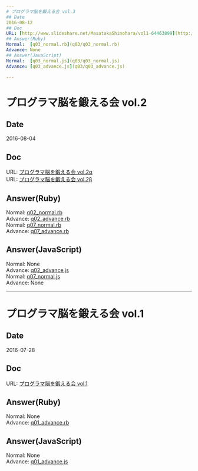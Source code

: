 ```yaml
---
# プログラマ脳を鍛える会 vol.3
## Date
2016-08-12
## Doc
URL: [http://www.slideshare.net/MasatakaShinohara/vol1-64463899](http://www.slideshare.net/MasatakaShinohara/vol1-64463899)
## Answer(Ruby)
Normal:  [q03_normal.rb](q03/q03_normal.rb)    
Advance: None
## Answer(JavaScript)
Normal:  [q03_normal.js](q03/q03_normal.js)  
Advance: [q03_advance.js](q03/q03_advance.js)

---
```

# プログラマ脳を鍛える会 vol.2
## Date
2016-08-04
## Doc
URL: [プログラマ脳を鍛える会 vol.2α](http://www.slideshare.net/MasatakaShinohara/vol2-q02)  
URL: [プログラマ脳を鍛える会 vol.2β](http://www.slideshare.net/MasatakaShinohara/vol2-q07)
## Answer(Ruby)
Normal:  [q02_normal.rb](q02/q02_normal.rb)  
Advance: [q02_advance.rb](q02/q02_advance.rb)  
Normal:  [q07_normal.rb](q07/q07_normal.rb)  
Advance: [q07_advance.rb](q07/q07_advance.rb)
## Answer(JavaScript)
Normal:  None  
Advance: [q02_advance.js](q02/q02_advance.js)  
Normal:  [q07_normal.js](q07/q07_normal.js)  
Advance: None

---
# プログラマ脳を鍛える会 vol.1
## Date
2016-07-28
## Doc
URL: [プログラマ脳を鍛える会 vol.1](http://www.slideshare.net/MasatakaShinohara/vol1-64463899)
## Answer(Ruby)
Normal:  None  
Advance: [q01_advance.rb](q01/q01_advance.rb)  
## Answer(JavaScript)
Normal:  None  
Advance: [q01_advance.js](q01/q01_advance.js)
